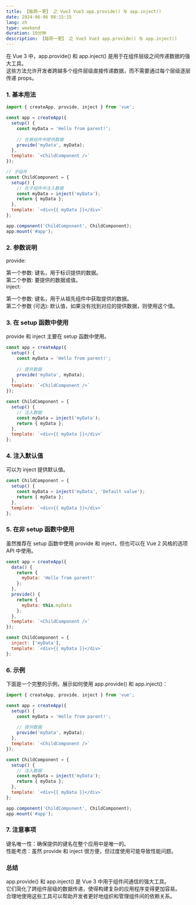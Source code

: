 ```yaml
---
title: 【每周一更】 之 Vue3 Vue3 app.provide() 与 app.inject()
date: 2024-06-06 08:15:15
lang: zh
type: weekend
duration: 10分钟
description: 【每周一更】 之 Vue3 Vue3 app.provide() 与 app.inject()
---
```

在 Vue 3 中，app.provide() 和 app.inject() 是用于在组件层级之间传递数据的强大工具。  
这些方法允许开发者跨越多个组件层级直接传递数据，而不需要通过每个层级逐层传递 props。

### 1. 基本用法
``` javascript
import { createApp, provide, inject } from 'vue';

const app = createApp({
  setup() {
    const myData = 'Hello from parent!';
    
    // 在根组件中提供数据
    provide('myData', myData);
  },
  template: `<ChildComponent />`
});

// 子组件
const ChildComponent = {
  setup() {
    // 在子组件中注入数据
    const myData = inject('myData');
    return { myData };
  },
  template: `<div>{{ myData }}</div>`
};

app.component('ChildComponent', ChildComponent);
app.mount('#app');
```
### 2. 参数说明
provide:

第一个参数: 键名，用于标识提供的数据。  
第二个参数: 要提供的数据或值。  
inject:  

第一个参数: 键名，用于从祖先组件中获取提供的数据。   
第二个参数 (可选): 默认值，如果没有找到对应的提供数据，则使用这个值。  
### 3. 在 setup 函数中使用
provide 和 inject 主要在 setup 函数中使用。

``` javascript
const app = createApp({
  setup() {
    const myData = 'Hello from parent!';
    
    // 提供数据
    provide('myData', myData);
  },
  template: `<ChildComponent />`
});

const ChildComponent = {
  setup() {
    // 注入数据
    const myData = inject('myData');
    return { myData };
  },
  template: `<div>{{ myData }}</div>`
};
```
### 4. 注入默认值
可以为 inject 提供默认值。

``` javascript
const ChildComponent = {
  setup() {
    const myData = inject('myData', 'Default value');
    return { myData };
  },
  template: `<div>{{ myData }}</div>`
};
```
### 5. 在非 setup 函数中使用
虽然推荐在 setup 函数中使用 provide 和 inject，但也可以在 Vue 2 风格的选项 API 中使用。

``` javascript
const app = createApp({
  data() {
    return {
      myData: 'Hello from parent!'
    };
  },
  provide() {
    return {
      myData: this.myData
    };
  },
  template: `<ChildComponent />`
});

const ChildComponent = {
  inject: ['myData'],
  template: `<div>{{ myData }}</div>`
};
```
### 6. 示例
下面是一个完整的示例，展示如何使用 app.provide() 和 app.inject()：

``` javascript
import { createApp, provide, inject } from 'vue';

const app = createApp({
  setup() {
    const myData = 'Hello from parent!';
    
    // 提供数据
    provide('myData', myData);
  },
  template: `<ChildComponent />`
});

const ChildComponent = {
  setup() {
    // 注入数据
    const myData = inject('myData');
    return { myData };
  },
  template: `<div>{{ myData }}</div>`
};

app.component('ChildComponent', ChildComponent);
app.mount('#app');
```
### 7. 注意事项
键名唯一性：确保提供的键名在整个应用中是唯一的。  
性能考虑：虽然 provide 和 inject 很方便，但过度使用可能导致性能问题。  
### 总结
app.provide() 和 app.inject() 是 Vue 3 中用于组件间通信的强大工具。  
它们简化了跨组件层级的数据传递，使得构建复杂的应用程序变得更加容易。  
合理地使用这些工具可以帮助开发者更好地组织和管理组件间的依赖关系。